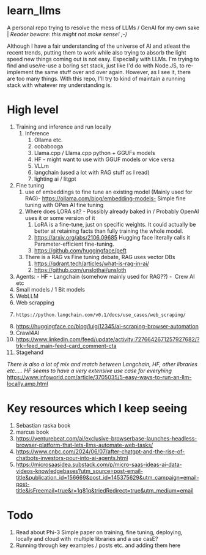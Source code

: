 # learn_llms
A personal repo trying to resolve the mess of LLMs / GenAI for my own sake | _Reader beware: this might not make sense! ;-)_ 

Although I have a fair understanding of the universe of AI and atleast the recent trends, putting them to work while also trying to absorb the light speed new things coming out is not easy. Especially with LLMs. I'm trying to find and use/re-use a boring set stack, just like I'd do with Node.JS, to re-implement the same stuff over and over again. However, as I see it, there are too many things. With this repo, I'll try to kind of maintain a running stack with whatever my understanding is.

# High level
1. Training and inference and run locally
    1. Inference
        1. Ollama etc.
        2. oobabooga
        3. Llama.cpp / Llama.cpp python + GGUFs models
        4. HF - might want to use with GGUF models or vice versa
        5. VLLm
        6. langchain (used a lot with RAG stuff as I read)
        7. lighting ai / litgpt
2. Fine tuning
    1. use of embeddings to fine tune an existing model (Mainly used for RAG)- https://ollama.com/blog/embedding-models- Simple fine tuning with OPen AI fine tuning
    2. Where does LORA sit? - Possibly already baked in / Probably OpenAI uses it or some version of it
        1. LoRA is a fine-tune, just on specific weights. It could actually be better at retaining facts than fully training the whole model.
        2. https://arxiv.org/abs/2106.09685 Hugging face literally calls it Parameter-efficient fine-tuning.
        3. https://github.com/huggingface/peft
    3. There is a RAG vs Fine tuning debate, RAG uses vector DBs
        1. https://qdrant.tech/articles/what-is-rag-in-ai/
        2. https://github.com/unslothai/unsloth
3. Agents: - HF - Langchain (somehow mainly used for RAG??) -  Crew AI etc
4. Small models / 1 Bit models
5. WebLLM
6. Web scrapping
7.     https://python.langchain.com/v0.1/docs/use_cases/web_scraping/
8. https://huggingface.co/blog/luigi12345/ai-scraping-browser-automation
9. Crawl4AI
10. https://www.linkedin.com/feed/update/activity:7276642671257927682/?trk=feed_main-feed-card_comment-cta
11. Stagehand

_There is also a lot of mix and match between Langchain, HF, other libraries etc..... HF seems to have a very extensive use case for everyhing_
https://www.infoworld.com/article/3705035/5-easy-ways-to-run-an-llm-locally.amp.html

# Key resources which I keep seeing
1. Sebastian raska book
2. marcus book
3. https://venturebeat.com/ai/exclusive-browserbase-launches-headless-browser-platform-that-lets-llms-automate-web-tasks/
4. https://www.cnbc.com/2024/06/07/after-chatgpt-and-the-rise-of-chatbots-investors-pour-into-ai-agents.html
5. https://microsaasidea.substack.com/p/micro-saas-ideas-ai-data-videos-knowledgebases?utm_source=post-email-title&publication_id=156669&post_id=145375629&utm_campaign=email-post-title&isFreemail=true&r=1q81q&triedRedirect=true&utm_medium=email

# Todo
1. Read about Phi-3 Simple paper on training, fine tuning, deploying, locally and cloud with  multiple libraries and a use casE?
2. Running through key examples / posts etc. and adding them here
